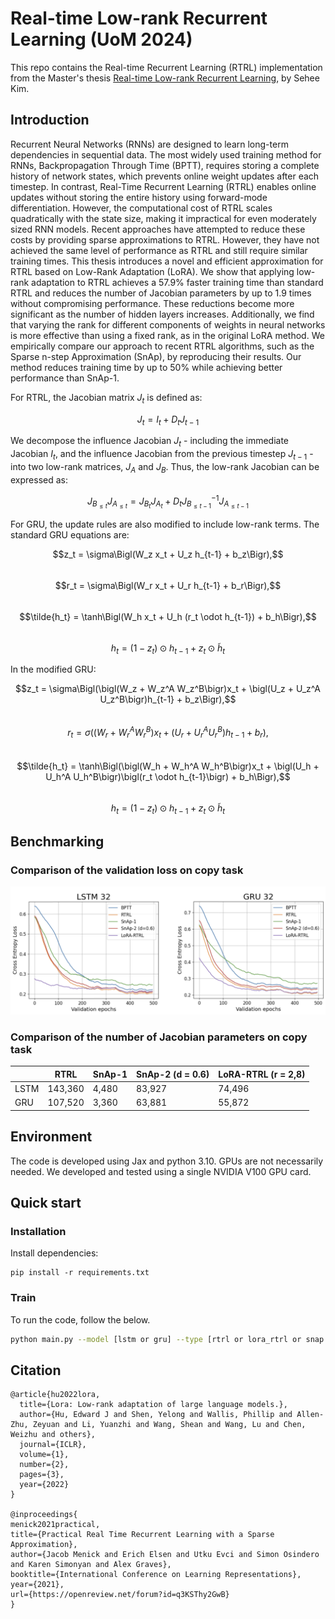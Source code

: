 # Real-time Low-rank Recurrent Learning (UoM 2024)

This repo contains the Real-time Recurrent Learning (RTRL) implementation from the Master's thesis [Real-time Low-rank Recurrent Learning](https://drive.google.com/file/d/1cbxlMFmYMxHMe5p-0QS0sHMZGQXzZ-j3/view?usp=sharing), by Sehee Kim.

## Introduction
Recurrent Neural Networks (RNNs) are designed to learn long-term dependencies in sequential data. The most widely used training method for RNNs, Backpropagation Through Time (BPTT), requires storing a complete history of network states, which prevents online weight updates after each timestep. In contrast, Real-Time Recurrent Learning (RTRL) enables online updates without storing the entire history using forward-mode differentiation. However, the computational cost of RTRL scales quadratically with the state size, making it impractical for even moderately sized RNN models. Recent approaches have attempted to reduce these costs by providing sparse approximations to RTRL. However, they have not achieved the same level of performance as RTRL and still require similar training times. This thesis introduces a novel and efficient approximation for RTRL based on Low-Rank Adaptation (LoRA). We show that applying low-rank adaptation to RTRL achieves a 57.9\% faster training time than standard RTRL and reduces the number of Jacobian parameters by up to 1.9 times without compromising performance. These reductions become more significant as the number of hidden layers increases. Additionally, we find that varying the rank for different components of weights in neural networks is more effective than using a fixed rank, as in the original LoRA method. We empirically compare our approach to recent RTRL algorithms, such as the Sparse n-step Approximation (SnAp), by reproducing their results. Our method reduces training time by up to 50\% while achieving better performance than SnAp-1.

For RTRL, the Jacobian matrix $J_t$ is defined as:

$$J_t = I_t + D_t J_{t-1}$$  

We decompose the influence Jacobian $J_t$ - including the immediate Jacobian $I_t$, and the influence Jacobian from the previous timestep $J_{t-1}$ - into two low-rank matrices, $J_A$ and $J_B$. Thus, the low-rank Jacobian can be expressed as:

$$J_{B_{\leq t}} J_{A_{\leq t}} = J_{B_t} J_{A_t} + D_t J_{B_{\leq t-1}}^{-1} J_{A_{\leq t-1}}$$

For GRU, the update rules are also modified to include low-rank terms. The standard
GRU equations are: 

$$z_t = \sigma\Bigl(W_z x_t + U_z h_{t-1} + b_z\Bigr),$$  
$$r_t = \sigma\Bigl(W_r x_t + U_r h_{t-1} + b_r\Bigr),$$  
$$\tilde{h_t} = \tanh\Bigl(W_h x_t + U_h (r_t \odot h_{t-1}) + b_h\Bigr),$$  
$$h_t = (1 - z_t) \odot h_{t-1} + z_t \odot \tilde{h}_t$$  

In the modified GRU:

$$z_t = \sigma\Bigl(\bigl(W_z + W_z^A W_z^B\bigr)x_t + \bigl(U_z + U_z^A U_z^B\bigr)h_{t-1} + b_z\Bigr),$$  
$$r_t = \sigma\bigl(\bigl(W_r + W_r^A W_r^B\bigr)x_t + \bigl(U_r + U_r^A U_r^B\bigr)h_{t-1} + b_r\bigr),$$  
$$\tilde{h_t} = \tanh\Bigl(\bigl(W_h + W_h^A W_h^B\bigr)x_t + \bigl(U_h + U_h^A U_h^B\bigr)\bigl(r_t \odot h_{t-1}\bigr) + b_h\Bigr),$$  
$$h_t = \bigl(1 - z_t\bigr)\odot h_{t-1} + z_t \odot \tilde{h}_t$$  



## Benchmarking
### Comparison of the validation loss on copy task 
![Illustrating the performance](/figures/result1.png)


### Comparison of the number of Jacobian parameters on copy task 
|          | RTRL | SnAp-1 | SnAp-2 (d = 0.6) | LoRA-RTRL (r = 2,8) |
|--------------------|----------|------------|---------|--------|
| LSTM       | 143,360  | 4,480      |  83,927  | 74,496   | 
| GRU               | 107,520  | 3,360      |  63,881  | 55,872  |

## Environment
The code is developed using Jax and python 3.10. GPUs are not necessarily needed. We developed and tested using a single NVIDIA V100 GPU card.

## Quick start
### Installation
Install dependencies:
   ```
   pip install -r requirements.txt
   ```
### Train
To run the code, follow the below.
```sh
python main.py --model [lstm or gru] --type [rtrl or lora_rtrl or snap or bptt] --level 1 --online true --recurrent-density 1 --inout-density 1
```

## Citation
````
@article{hu2022lora,
  title={Lora: Low-rank adaptation of large language models.},
  author={Hu, Edward J and Shen, Yelong and Wallis, Phillip and Allen-Zhu, Zeyuan and Li, Yuanzhi and Wang, Shean and Wang, Lu and Chen, Weizhu and others},
  journal={ICLR},
  volume={1},
  number={2},
  pages={3},
  year={2022}
}

@inproceedings{
menick2021practical,
title={Practical Real Time Recurrent Learning with a Sparse Approximation},
author={Jacob Menick and Erich Elsen and Utku Evci and Simon Osindero and Karen Simonyan and Alex Graves},
booktitle={International Conference on Learning Representations},
year={2021},
url={https://openreview.net/forum?id=q3KSThy2GwB}
}
````
